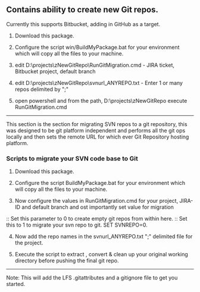 ## Contains ability to create new Git repos.
Currently this supports Bitbucket, adding in GitHub as a target.

1. Download this package.

2. Configure the script win/BuildMyPackage.bat for your environment which will copy all the files to your machine.
3. edit D:\projects\zNewGitRepo\RunGitMigration.cmd  - JIRA ticket, Bitbucket project, default branch
4. edit D:\projects\zNewGitRepo\svnurl_ANYREPO.txt - Enter 1 or many repos delimited by ";"
5. open powershell and from the path, D:\projects\zNewGitRepo  execute RunGitMigration.cmd

----------------------------------------------------------------------------------------------------------------------

This section is the section for migrating SVN repos to a git repository, this was designed to be git platform independent and performs all the git ops locally and then sets the remote URL for which ever Git Repository hosting platform.

### Scripts to migrate your SVN code base to Git

1. Download this package.

2. Configure the script BuildMyPackage.bat for your environment which will copy all the files to your machine.

3. Now configure the values in RunGitMigration.cmd for your project, JIRA-ID and default branch and ost importantly set value for migration
   
:: Set this parameter to 0 to create empty git repos from within here.
:: Set this to 1 to migrate your svn repo to git.
SET SVNREPO=0.

4. Now add the repo names in the svnurl_ANYREPO.txt ";" delimited file for the project.

5. Execute the script to extract , convert & clean up your original working directory before pushing the final git repo.

----------------------------------------------------------------------------------------------------------------------

Note: This will add the LFS .gitattributes and a gitignore file to get you started.
